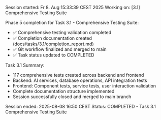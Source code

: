 Session started: Fr 8. Aug 15:33:39 CEST 2025
Working on: [3.1] Comprehensive Testing Suite

Phase 5 completion for Task 3.1 - Comprehensive Testing Suite:
- ✅ Comprehensive testing validation completed 
- ✅ Completion documentation created (docs/tasks/3.1/completion_report.md)
- ✅ Git workflow finalized and merged to main
- ✅ Task status updated to COMPLETED

Task 3.1 Summary:
- 117 comprehensive tests created across backend and frontend
- Backend: AI services, database operations, API integration tests
- Frontend: Component tests, service tests, user interaction validation  
- Complete documentation structure implemented
- Session successfully closed and merged to main branch

Session ended: 2025-08-08 16:50 CEST
Status: COMPLETED - Task 3.1 Comprehensive Testing Suite